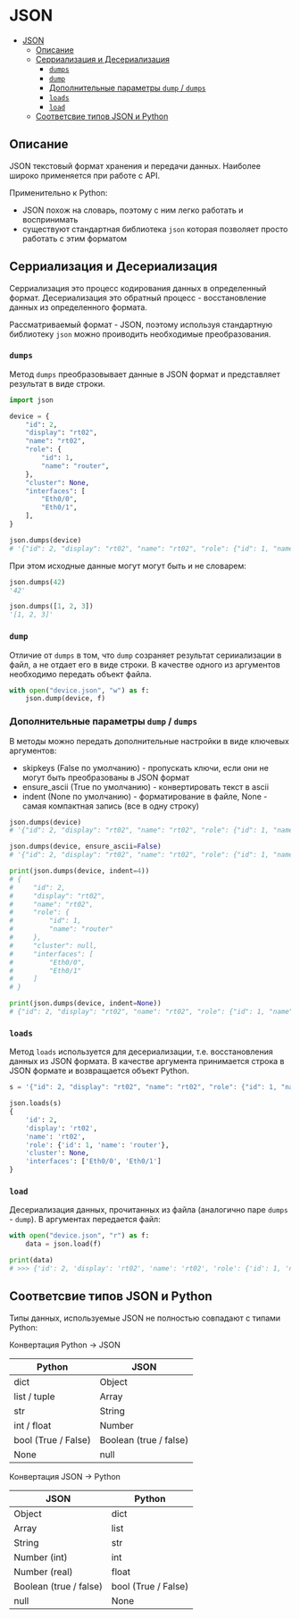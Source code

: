 # JSON

- [JSON](#json)
  - [Описание](#описание)
  - [Серриализация и Десериализация](#серриализация-и-десериализация)
    - [`dumps`](#dumps)
    - [`dump`](#dump)
    - [Дополнительные параметры `dump` / `dumps`](#дополнительные-параметры-dump--dumps)
    - [`loads`](#loads)
    - [`load`](#load)
  - [Соответсвие типов JSON и Python](#соответсвие-типов-json-и-python)

## Описание

JSON текстовый формат хранения и передачи данных. Наиболее широко применяется при работе с API.

Применительно к Python:

- JSON похож на словарь, поэтому с ним легко работать и воспринимать
- существуют стандартная библиотека `json` которая позволяет просто работать с этим форматом

## Серриализация и Десериализация

Серриализация это процесс кодирования данных в определенный формат.
Десериализация это обратный процесс - восстановление данных из определенного формата.

Рассматриваемый формат - JSON, поэтому используя стандартную библиотеку `json` можно проиводить необходимые преобразования.

### `dumps`

Метод `dumps` преобразовывает данные в JSON формат и представляет результат в виде строки.

```python
import json

device = {
    "id": 2,
    "display": "rt02",
    "name": "rt02",
    "role": {
        "id": 1,
        "name": "router",
    },
    "cluster": None,
    "interfaces": [
        "Eth0/0",
        "Eth0/1",
    ],
}

json.dumps(device)
# '{"id": 2, "display": "rt02", "name": "rt02", "role": {"id": 1, "name": "router"}, "cluster": null, "interfaces": ["Eth0/0", "Eth0/1"]}'
```

При этом исходные данные могут могут быть и не словарем:

```python
json.dumps(42)
'42'

json.dumps([1, 2, 3])
'[1, 2, 3]'
```

### `dump`

Отличие от `dumps` в том, что `dump` созраняет результат серииализации в файл, а не отдает его в виде строки. В качестве одного из аргументов необходимо передать объект файла.

```python
with open("device.json", "w") as f:
    json.dump(device, f)
```

### Дополнительные параметры `dump` / `dumps`

В методы можно передать дополнительные настройки в виде ключевых аргументов:

- skipkeys (False по умолчанию) - пропускать ключи, если они не могут быть преобразованы в JSON формат
- ensure_ascii (True по умолчанию) - конвертировать текст в ascii
- indent (None по умолчанию) - форматирование в файле, None - самая компактная запись (все в одну строку)

```python
json.dumps(device)
# '{"id": 2, "display": "rt02", "name": "rt02", "role": {"id": 1, "name": "router"}, "cluster": null, "interfaces": ["Eth0/0", "Eth0/1"], "description": "\\u043c\\u043e\\u0439 \\u043c\\u0430\\u0440\\u0448\\u0440\\u0443\\u0442\\u0438\\u0437\\u0430\\u0442\\u043e\\u0440"}'

json.dumps(device, ensure_ascii=False)
# '{"id": 2, "display": "rt02", "name": "rt02", "role": {"id": 1, "name": "router"}, "cluster": null, "interfaces": ["Eth0/0", "Eth0/1"], "description": "мой маршрутизатор"}'

print(json.dumps(device, indent=4))
# {
#     "id": 2,
#     "display": "rt02",
#     "name": "rt02",
#     "role": {
#         "id": 1,
#         "name": "router"
#     },
#     "cluster": null,
#     "interfaces": [
#         "Eth0/0",
#         "Eth0/1"
#     ]
# }

print(json.dumps(device, indent=None))
# {"id": 2, "display": "rt02", "name": "rt02", "role": {"id": 1, "name": "router"}, "cluster": null, "interfaces": ["Eth0/0", "Eth0/1"]}
```

### `loads`

Метод `loads` используется для десериализации, т.е. восстановления данных из JSON формата. В качестве аргумента принимается строка в JSON формате и возвращается объект Python.

```python
s = '{"id": 2, "display": "rt02", "name": "rt02", "role": {"id": 1, "name": "router"}, "cluster": null, "interfaces": ["Eth0/0", "Eth0/1"]}'

json.loads(s)
{
    'id': 2,
    'display': 'rt02',
    'name': 'rt02',
    'role': {'id': 1, 'name': 'router'},
    'cluster': None,
    'interfaces': ['Eth0/0', 'Eth0/1']
}
```

### `load`

Десериализация данных, прочитанных из файла (аналогично паре `dumps` - `dump`). В аргументах передается файл:

```python
with open("device.json", "r") as f:
    data = json.load(f)

print(data)
# >>> {'id': 2, 'display': 'rt02', 'name': 'rt02', 'role': {'id': 1, 'name': 'router'}, 'cluster': None, 'interfaces': ['Eth0/0', 'Eth0/1']}
```

## Соответсвие типов JSON и Python

Типы данных, используемые JSON не полностью совпадают с типами Python:

Конвертация Python -> JSON

|Python|JSON|
|-|-|
|dict|Object|
|list / tuple|Array|
|str|String|
|int / float|Number|
|bool (True / False)|Boolean (true / false)|
|None|null|

Конвертация JSON -> Python

|JSON|Python|
|-|-|
|Object|dict|
|Array|list|
|String|str|
|Number (int)|int|
|Number (real)|float|
|Boolean (true / false)|bool (True / False)|
|null|None|
